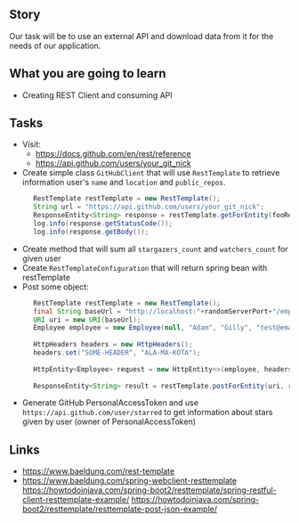 ## Story
Our task will be to use an external API and download data from it for the needs of our application.

## What you are going to learn
- Creating REST Client and consuming API

## Tasks
- Visit:
    - https://docs.github.com/en/rest/reference
    - https://api.github.com/users/your_git_nick
- Create simple class `GitHubClient` that will use `RestTemplate` to retrieve information user's `name` and `location` and `public_repos`.

```java
      RestTemplate restTemplate = new RestTemplate();
      String url = "https://api.github.com/users/your_git_nick";
      ResponseEntity<String> response = restTemplate.getForEntity(fooResourceUrl, String.class);
      log.info(response.getStatusCode());
      log.info(response.getBody());
```  

- Create method that will sum all `stargazers_count` and `watchers_count` for given user
- Create `RestTemplateConfiguration` that will return spring bean with restTemplate
- Post some object:
```java
      RestTemplate restTemplate = new RestTemplate();
      final String baseUrl = "http://localhost:"+randomServerPort+"/employees/";
      URI uri = new URI(baseUrl);
      Employee employee = new Employee(null, "Adam", "Gilly", "test@email.com");
      
      HttpHeaders headers = new HttpHeaders();
      headers.set("SOME-HEADER", "ALA-MA-KOTA");
      
      HttpEntity<Employee> request = new HttpEntity<>(employee, headers);
      
      ResponseEntity<String> result = restTemplate.postForEntity(uri, request, String.class);
```
- Generate GitHub PersonalAccessToken and use `https://api.github.com/user/starred` to get information about stars given by user (owner of PersonalAccessToken)

## Links
- https://www.baeldung.com/rest-template
- https://www.baeldung.com/spring-webclient-resttemplate
  https://howtodoinjava.com/spring-boot2/resttemplate/spring-restful-client-resttemplate-example/
  https://howtodoinjava.com/spring-boot2/resttemplate/resttemplate-post-json-example/

